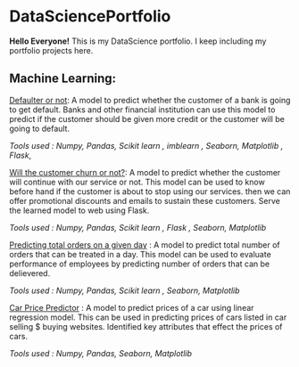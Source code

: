 # DataSciencePortfolio
**Hello Everyone!** 
This is my DataScience portfolio. I keep including my portfolio projects here. 

## Machine Learning:
[Defaulter or not](https://github.com/saif-byte/DataSciencePortfolio/blob/main/Credit%20Risk%20Scoring/Credit_Risk_Scoring.ipynb): A model to predict whether the customer of a bank is going to get default. Banks and other financial institution can use this model to predict if the customer should be given more credit or the customer will be going to default.

_Tools used : Numpy, Pandas, Scikit learn , imblearn , Seaborn, Matplotlib , Flask_, 

[Will the customer churn or not?](https://github.com/saif-byte/DataSciencePortfolio/blob/main/Churn%20Prediction/Churn_or_not_Churn.ipynb): A model to predict whether the customer will continue with our service or not. This model can be used to know before hand if the customer is about to stop using our services. then we can offer promotional discounts and emails to sustain these customers. Serve the learned model to web using Flask.

_Tools used : Numpy, Pandas, Scikit learn , Flask , Seaborn, Matplotlib_

[Predicting total orders on a given day](https://github.com/saif-byte/DataSciencePortfolio/blob/main/Total%20Order%20predictor/Predicting_total_orders_on_a_given_day.ipynb) : A model to predict total number of orders that can be treated in a day. This model can be used to evaluate performance of employees by predicting number of orders that can be delievered. 

_Tools used : Numpy, Pandas, Scikit learn , Seaborn, Matplotlib_

[Car Price Predictor](https://github.com/saif-byte/DataSciencePortfolio/blob/main/CarPricePrediction/Car_Price_Prediction.ipynb) : A model to predict prices of a car using linear regression model. This can be used in predicting prices of cars listed in car selling $ buying websites. Identified key attributes that effect the prices of cars.

_Tools used : Numpy, Pandas, Seaborn, Matplotlib_

